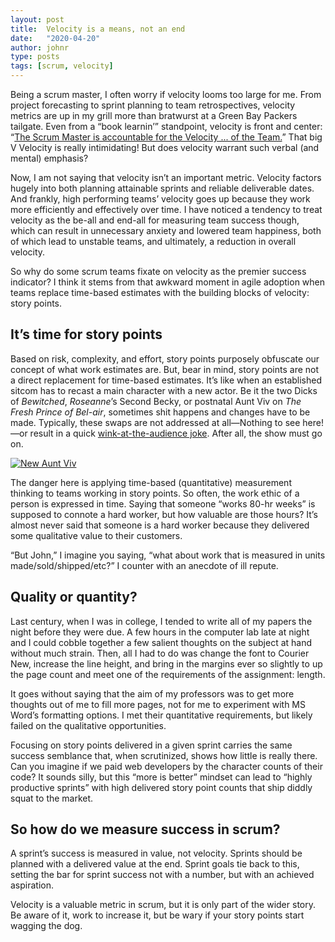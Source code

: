 ```yaml
---
layout: post
title:  Velocity is a means, not an end
date:   "2020-04-20"
author: johnr
type: posts
tags: [scrum, velocity]
---
```


Being a scrum master, I often worry if velocity looms too large for me. From project forecasting to sprint planning to team retrospectives, velocity metrics are up in my grill more than bratwurst at a Green Bay Packers tailgate. Even from a “book learnin’” standpoint, velocity is front and center: “[The Scrum Master is accountable for the Velocity ... of the Team.](https://www.google.com/url?q=https://www.scruminc.com/scrum-master/&sa=D&ust=1587399635486000&usg=AFQjCNF42myQw1FhTlaBorVJdBQY9J0qSA)” That big V Velocity is really intimidating! But does velocity warrant such verbal (and mental) emphasis?

Now, I am not saying that velocity isn’t an important metric. Velocity factors hugely into both planning attainable sprints and reliable deliverable dates. And frankly, high performing teams’ velocity goes up because they work more efficiently and effectively over time.  I have noticed a tendency to treat velocity as the be-all and end-all for measuring team success though, which can result in unnecessary anxiety and lowered team happiness, both of which lead to unstable teams, and ultimately, a reduction in overall velocity.

So why do some scrum teams fixate on velocity as the premier success indicator? I think it stems from that awkward moment in agile adoption when teams replace time-based estimates with the building blocks of velocity: story points.

## It’s time for story points
Based on risk, complexity, and effort, story points purposely obfuscate our concept of what work estimates are. But, bear in mind, story points are not a direct replacement for time-based estimates. It’s like when an established sitcom has to recast a main character with a new actor. Be it the two Dicks of _Bewitched_, _Roseanne_’s Second Becky, or postnatal Aunt Viv on _The Fresh Prince of Bel-air_, sometimes shit happens and changes have to be made. Typically, these swaps are not addressed at all&mdash;Nothing to see here!&mdash;or result in a quick [wink-at-the-audience joke](https://youtu.be/_NrsaTwx3OA?t=76). After all, the show must go on.

[![New Aunt Viv](http://img.youtube.com/vi/_NrsaTwx3OA/0.jpg)](http://www.youtube.com/watch?v=_NrsaTwx3OA?t=76 "New Aunt Viv")

The danger here is applying time-based (quantitative) measurement thinking to teams working in story points. So often, the work ethic of a person is expressed in time. Saying that someone “works 80-hr weeks” is supposed to connote a hard worker, but how valuable are those hours? It’s almost never said that someone is a hard worker because they delivered some qualitative value to their customers.

“But John,” I imagine you saying, “what about work that is measured in units made/sold/shipped/etc?” I counter with an anecdote of ill repute.

## Quality or quantity?
Last century, when I was in college, I tended to write all of my papers the night before they were due. A few hours in the computer lab late at night and I could cobble together a few salient thoughts on the subject at hand without much strain. Then, all I had to do was change the font to Courier New, increase the line height, and bring in the margins ever so slightly to up the page count and meet one of the requirements of the assignment: length.

It goes without saying that the aim of my professors was to get more thoughts out of me to fill more pages, not for me to experiment with MS Word’s formatting options. I met their quantitative requirements, but likely failed on the qualitative opportunities.

Focusing on story points delivered in a given sprint carries the same success semblance that, when scrutinized, shows how little is really there. Can you imagine if we paid web developers by the character counts of their code? It sounds silly, but this “more is better” mindset can lead to “highly productive sprints” with high delivered story point counts that ship diddly squat to the market.

## So how do we measure success in scrum?
A sprint’s success is measured in value, not velocity. Sprints should be planned with a delivered value at the end. Sprint goals tie back to this, setting the bar for sprint success not with a number, but with an achieved aspiration.

Velocity is a valuable metric in scrum, but it is only part of the wider story. Be aware of it, work to increase it, but be wary if your story points start wagging the dog.
